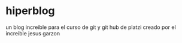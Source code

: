 # hiperblog
un blog increible para el curso de git y git hub de platzi
creado por el increible jesus garzon 
